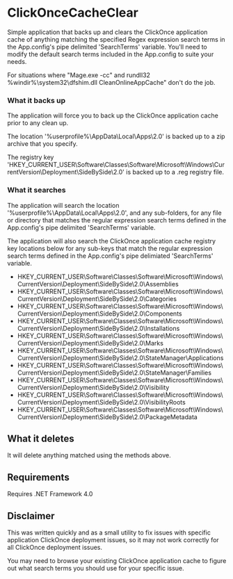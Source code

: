 ClickOnceCacheClear
===================

Simple application that backs up and clears the ClickOnce application cache of anything matching the specified Regex expression search terms in the App.config's pipe delimited 'SearchTerms' variable. You'll need to modify the default search terms included in the App.config to suite your needs.

For situations where "Mage.exe -cc" and rundll32 %windir%\system32\dfshim.dll CleanOnlineAppCache" don't do the job.

### What it backs up

The application will force you to back up the ClickOnce application cache prior to any clean up.

The location '%userprofile%\AppData\Local\Apps\2.0' is backed up to a zip archive that you specify.

The registry key 'HKEY_CURRENT_USER\Software\Classes\Software\Microsoft\Windows\CurrentVersion\Deployment\SideBySide\2.0' is backed up to a .reg registry file.

### What it searches

The application will search the location '%userprofile%\AppData\Local\Apps\2.0', and any sub-folders, for any file or directory that matches the regular expression search terms defined in the App.config's pipe delimited 'SearchTerms' variable.

The application will also search the ClickOnce application cache registry key locations below for any sub-keys that match the regular expression search terms defined in the App.config's pipe delimiated 'SearchTerms' variable.

* HKEY_CURRENT_USER\Software\Classes\Software\Microsoft\Windows\CurrentVersion\Deployment\SideBySide\2.0\Assemblies
* HKEY_CURRENT_USER\Software\Classes\Software\Microsoft\Windows\CurrentVersion\Deployment\SideBySide\2.0\Categories
* HKEY_CURRENT_USER\Software\Classes\Software\Microsoft\Windows\CurrentVersion\Deployment\SideBySide\2.0\Components
* HKEY_CURRENT_USER\Software\Classes\Software\Microsoft\Windows\CurrentVersion\Deployment\SideBySide\2.0\Installations
* HKEY_CURRENT_USER\Software\Classes\Software\Microsoft\Windows\CurrentVersion\Deployment\SideBySide\2.0\Marks
* HKEY_CURRENT_USER\Software\Classes\Software\Microsoft\Windows\CurrentVersion\Deployment\SideBySide\2.0\StateManager\Applications
* HKEY_CURRENT_USER\Software\Classes\Software\Microsoft\Windows\CurrentVersion\Deployment\SideBySide\2.0\StateManager\Families
* HKEY_CURRENT_USER\Software\Classes\Software\Microsoft\Windows\CurrentVersion\Deployment\SideBySide\2.0\Visibility
* HKEY_CURRENT_USER\Software\Classes\Software\Microsoft\Windows\CurrentVersion\Deployment\SideBySide\2.0\VisibilityRoots
* HKEY_CURRENT_USER\Software\Classes\Software\Microsoft\Windows\CurrentVersion\Deployment\SideBySide\2.0\PackageMetadata

## What it deletes

It will delete anything matched using the methods above.

## Requirements

Requires .NET Framework 4.0

## Disclaimer

This was written quickly and as a small utility to fix issues with specific application ClickOnce deployment issues, so it may not work correctly for all ClickOnce deployment issues. 

You may need to browse your existing ClickOnce application cache to figure out what search terms you should use for your specific issue.
